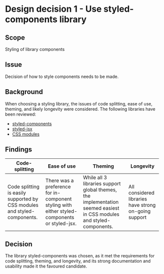 # Design decision 1 - Use styled-components library

## Scope

Styling of library components

## Issue

Decision of how to style components needs to be made.

## Background

When choosing a styling library, the issues of code splitting, ease of use, theming, and likely longevity were considered.
The following libraries have been reviewed:
- [styled-components](https://styled-components.com/)
- [styled-jsx](https://github.com/vercel/styled-jsx) 
- [CSS modules](https://github.com/css-modules/css-modules)

## Findings

Code-splitting | Ease of use | Theming | Longevity
---|---|---|---
Code splitting is easily supported by CSS modules and styled-components. | There was a preference for in-component styling with either styled-components or styled-jsx. | While all 3 libraries support global themes, the implementation seemed easiest in CSS modules and styled-components. | All considered libraries have strong on-going support

## Decision

The library styled-components was chosen, as it met the requirements for code splitting, theming, and longevity, and its strong documentation and usability made it the favoured candidate.